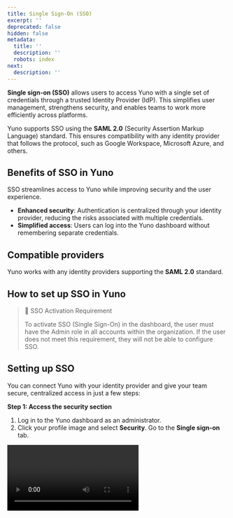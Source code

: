 ```yaml
---
title: Single Sign-On (SSO)
excerpt: ''
deprecated: false
hidden: false
metadata:
  title: ''
  description: ''
  robots: index
next:
  description: ''
---
```

**Single sign-on (SSO)** allows users to access Yuno with a single set of credentials through a trusted Identity Provider (IdP). This simplifies user management, strengthens security, and enables teams to work more efficiently across platforms.

Yuno supports SSO using the **SAML 2.0** (Security Assertion Markup Language) standard. This ensures compatibility with any identity provider that follows the protocol, such as Google Workspace, Microsoft Azure, and others.

## Benefits of SSO in Yuno

SSO streamlines access to Yuno while improving security and the user experience.

* **Enhanced security**: Authentication is centralized through your identity provider, reducing the risks associated with multiple credentials.
* **Simplified access**: Users can log into the Yuno dashboard without remembering separate credentials.

## Compatible providers

Yuno works with any identity providers supporting the **SAML 2.0** standard.

## How to set up SSO in Yuno

> 📘 SSO Activation Requirement
>
> To activate SSO (Single Sign-On) in the dashboard, the user must have the Admin role in all accounts within the organization. If the user does not meet this requirement, they will not be able to configure SSO.

## Setting up SSO

You can connect Yuno with your identity provider and give your team secure, centralized access in just a few steps:

**Step 1: Access the security section**

1. Log in to the Yuno dashboard as an administrator.
2. Click your profile image and select **Security**. Go to the **Single sign-on** tab.

<Video src="https://github.com/writechoiceorg/yuno-images/raw/main/Insights/Video1.mov" />

**Step 2: Select the identity provider**

1. Choose your identity provider from the list:
   1. Google Workspace
   2. Other providers compatible with SAML 2.0 (Okta enabled by default. Contact support for other providers.)
2. Copy the **Identifier (Entity ID)** and **Assertion Consumer Service URL** provided by Yuno.

![](https://lh7-rt.googleusercontent.com/docsz/AD_4nXd7Obd6lURxHjloLWCT2JSJB_mCS0N0g_53H8mhUkqTw7Nu3RNW_cAjekMBx0gAH1wDQbhJXzhmVJQqSnCoQkbkO37anutvQLOH1dNtgW_DJP-KoGUXk2Xn0YBq2v4V2Ciw9dSf7A?key=2dldRk3J4b42VwoUCEVS3Lpu)

**Step 3: Configure the identity provider**

1. Access your identity provider's admin panel.
2. Paste the **Identifier (Entity ID)** and **Assertion Consumer Service URL** provided by Yuno into the relevant fields.
3. Save the changes and generate the XML metadata file or required tokens.

**Step 4: Finalize the configuration in Yuno**

1. In the Yuno dashboard, upload the XML file provided by the identity provider or manually paste the tokens.
2. Click **Save** to confirm the configuration.

<Video src="https://github.com/writechoiceorg/yuno-images/raw/main/Insights/Video2.mov" />

**Managing SSO**

* **Disable SSO**: Administrators can go to the **Login methods** tab of the Security section to toggle SSO on and off.
* **View and edit configurations**: Admins may also modify the configuration in case of changes to the identity provider.

## Using SSO as an end user

Once configured, users will see a button to **Continue with SSO** on the Yuno login page:

![](https://lh7-rt.googleusercontent.com/docsz/AD_4nXe-Fk00i8svq7UugqGxp5DzQOxatdRuwIM2oFH_NnJqS7cqEVo8GbvJzh0NrnkF3QMMWqYBSy6vG8wtE1qXibVmPXpxYC7TPQFjwnOQY_GiueV_Vz5tKfFT0a-FjlNHalgnQUv3CQ?key=2dldRk3J4b42VwoUCEVS3Lpu)

To access Yuno using SSO:

1. Enter your corporate email address and click **Continue with SSO**.
2. You will be redirected to the identity provider for authentication.
3. Upon successful authentication, you will gain access to the Yuno dashboard.
